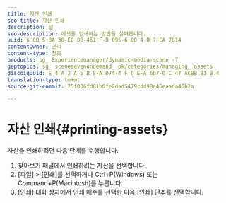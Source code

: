 ```yaml
---
title: 자산 인쇄
seo-title: 자산 인쇄
description: 널
seo-description: 에셋을 인쇄하는 방법을 살펴봅니다.
uuid: 6 CD 5 BA 38-EC 80-461 F-B 095-6 CD 4 D 7 EA 7814
contentOwner: 관리
content-type: 참조
products: sg_ Experiencemanager/dynamic-media-scene -7
geptopics: sg_ scenesevenondemand_ pk/categories/managing_ assets
discoiquuid: E 4 A 2 A 5 B 8-A 074-4 F 0 E-A 607-0 C 47 ACBB 81 B 4
translation-type: tm+mt
source-git-commit: 75f006fd81b0fe2dad5479cdd98e45eaada46b2a

---
```



# 자산 인쇄{#printing-assets}

자산을 인쇄하려면 다음 단계를 수행합니다.

1. 찾아보기 패널에서 인쇄하려는 자산을 선택합니다.
1. [파일] &gt; [인쇄]를 선택하거나 Ctrl+P(Windows) 또는 Command+P(Macintosh)를 누릅니다.
1. [인쇄] 대화 상자에서 인쇄 매수를 선택한 다음 [인쇄] 단추를 선택합니다.


